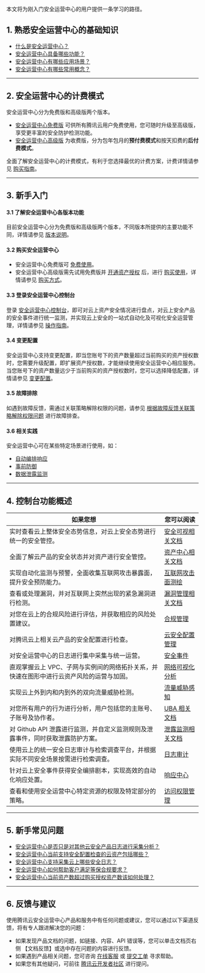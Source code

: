 
本文将为刚入门安全运营中心的用户提供一条学习的路径。

## 1. 熟悉安全运营中心的基础知识
- [什么是安全运营中心？](https://cloud.tencent.com/document/product/664/18611#.E4.BB.80.E4.B9.88.E6.98.AF.E5.AE.89.E5.85.A8.E8.BF.90.E8.90.A5.E4.B8.AD.E5.BF.83)
- [安全运营中心具备哪些功能？](https://cloud.tencent.com/document/product/664/18611#.E4.BA.A7.E5.93.81.E5.8A.9F.E8.83.BD)
- [安全运营中心有哪些应用场景？](https://cloud.tencent.com/document/product/664/34868)
- [安全运营中心有哪些常用概念？](https://cloud.tencent.com/document/product/664/14100)

---------------------------
## 2. 安全运营中心的计费模式
安全运营中心分为免费版和高级版两个版本。
- [安全运营中心免费版](https://console.cloud.tencent.com/ssav2) 可供所有腾讯云用户免费使用，您可随时升级至高级版，享受更丰富的安全防护检测功能。
- [安全运营中心高级版](https://buy.cloud.tencent.com/soc) 为收费版，分为包年包月的**预付费模式**和按天扣费的**后付费模式**。

全面了解安全运营中心的计费模式，有利于您选择最优的计费方案，计费详情请参见 [购买指南](https://cloud.tencent.com/document/product/664/41278)。

------------------------
## 3. 新手入门
#### 3.1 了解安全运营中心各版本功能
目前安全运营中心分为免费版和高级版两个版本，不同版本所提供的主要功能不同，详情请参见 [版本说明](https://cloud.tencent.com/document/product/664/41278#.E7.89.88.E6.9C.AC.E8.AF.B4.E6.98.8E)。

#### 3.2 购买安全运营中心
- 安全运营中心免费版可 [免费使用](https://console.cloud.tencent.com/ssav2/dashboard)。
- 安全运营中心高级版需先试用免费版并 [开通资产授权](https://console.cloud.tencent.com/ssav2/assets) 后，进行 [购买使用](https://buy.cloud.tencent.com/soc)，详情请参见 [购买方式](https://cloud.tencent.com/document/product/664/41641)。

#### 3.3 登录安全运营中心控制台
登录 [安全运营中心控制台](https://console.cloud.tencent.com/ssav2/dashboard)，即可对云上资产安全情况进行盘点，对云上安全产品的安全事件进行统一监测，并实现云上安全的一站式自动化及可视化安全运营管理，详情请参见 [操作指南](https://cloud.tencent.com/document/product/664/41470)。


#### 3.4 变更配置
安全运营中心支持变更配置，即当您账号下的资产数量超过当前购买的资产授权数时，您需要升级配置，即扩展资产授权数，才能继续使用安全运营中心相应服务。当您账号下的资产数量远少于当前购买的资产授权数时，您可以选择降低配置，详情请参见 [变更配置](https://cloud.tencent.com/document/product/664/41281)。

#### 3.5 故障排除
如遇到故障反馈，需通过关联策略解除权限的问题，请参见 [根据故障反馈关联策略解除权限问题](https://cloud.tencent.com/document/product/664/42906) 进行故障排查。

#### 3.6 相关实践
安全运营中心可在某些特定场景进行使用，如：
- [自动编排响应](https://cloud.tencent.com/document/product/664/51542)
- [事前防御](https://cloud.tencent.com/document/product/664/51554)
- [数据泄露监测](https://cloud.tencent.com/document/product/664/36202)

------------------

## 4. 控制台功能概述


| 如果您想 | 您可以阅读 | 
|---------|---------|
| 实时查看云上整体安全态势信息，对云上安全态势进行统一的安全管控。 | [安全可视相关文档](https://cloud.tencent.com/document/product/664/41470) | 
|全面了解云产品的安全状态并对资产进行安全管控。|[资产中心相关文档](https://cloud.tencent.com/document/product/664/41781)|
|实现自动化监测与预警，全面收集互联网攻击暴露面，提升安全预防能力。|[互联网攻击面测绘](https://cloud.tencent.com/document/product/664/41782)|
|查看或处理漏洞，并对互联网上突然出现的紧急漏洞进行检测。|[漏洞管理相关文档](https://cloud.tencent.com/document/product/664/44378)|
|对您在云上的合规风险进行评估，并获取相应的风险处置建议。| [合规管理](https://cloud.tencent.com/document/product/664/41785)|
|对腾讯云上相关云产品的安全配置进行检查。 |[云安全配置管理](https://cloud.tencent.com/document/product/664/41786)|
|对安全运营中心的日志进行集中采集与统一运营。|[安全事件](https://cloud.tencent.com/document/product/664/41787)|
|直观掌握云上 VPC、子网与实例间的网络拓扑关系，并快速在图形中进行云资产风险的运营与加固。|[网络可视化分析](https://cloud.tencent.com/document/product/664/45716)|
|实现云上外到内和内到外的双向流量威胁检测。|[流量威胁感知](https://cloud.tencent.com/document/product/664/41788)|
|对您所有用户的行为进行分析，用户包括您的主账号、子账号及协作者。| [UBA 相关文档](https://cloud.tencent.com/document/product/664/41790)|
|对 Github API 泄露进行监测，并自定义监测规则及泄露事件，同时获取泄露防护方案。| [泄露监测相关文档](https://cloud.tencent.com/document/product/664/45324)|
|使用云上的统一安全日志审计与检索调查平台，并根据实际不同安全场景按需进行检索调查。|[日志审计](https://cloud.tencent.com/document/product/664/41833)|
|针对云上安全事件获得安全编排剧本，实现高效的自动化响应处置。|[响应中心](https://cloud.tencent.com/document/product/664/41834)|
|查看和使用安全运营中心特定资源的权限及特定部分的策略。|[访问权限管理](https://cloud.tencent.com/document/product/664/49620)|

----------------

## 5. 新手常见问题
- [安全运营中心是否只是对其他云安全产品日志进行采集分析？](https://cloud.tencent.com/document/product/664/14099#.E5.AE.89.E5.85.A8.E8.BF.90.E8.90.A5.E4.B8.AD.E5.BF.83.E6.98.AF.E5.90.A6.E5.8F.AA.E6.98.AF.E5.AF.B9.E5.85.B6.E4.BB.96.E4.BA.91.E5.AE.89.E5.85.A8.E4.BA.A7.E5.93.81.E6.97.A5.E5.BF.97.E8.BF.9B.E8.A1.8C.E9.87.87.E9.9B.86.E5.88.86.E6.9E.90.EF.BC.9F)
- [安全运营中心当前支持安全配置检查的云资产包括哪些？](https://cloud.tencent.com/document/product/664/14099#.E5.AE.89.E5.85.A8.E8.BF.90.E8.90.A5.E4.B8.AD.E5.BF.83.E5.BD.93.E5.89.8D.E6.94.AF.E6.8C.81.E5.AE.89.E5.85.A8.E9.85.8D.E7.BD.AE.E6.A3.80.E6.9F.A5.E7.9A.84.E4.BA.91.E8.B5.84.E4.BA.A7.E5.8C.85.E6.8B.AC.E5.93.AA.E4.BA.9B.EF.BC.9F)
- [安全运营中心支持采集云上哪些安全日志？](https://cloud.tencent.com/document/product/664/14099#.E5.AE.89.E5.85.A8.E8.BF.90.E8.90.A5.E4.B8.AD.E5.BF.83.E6.94.AF.E6.8C.81.E9.87.87.E9.9B.86.E4.BA.91.E4.B8.8A.E5.93.AA.E4.BA.9B.E5.AE.89.E5.85.A8.E6.97.A5.E5.BF.97.EF.BC.9F)
- [安全运营中心如何帮助客户满足等保合规要求？](https://cloud.tencent.com/document/product/664/14099#.E5.AE.89.E5.85.A8.E8.BF.90.E8.90.A5.E4.B8.AD.E5.BF.83.E5.A6.82.E4.BD.95.E5.B8.AE.E5.8A.A9.E5.AE.A2.E6.88.B7.E6.BB.A1.E8.B6.B3.E7.AD.89.E4.BF.9D.E5.90.88.E8.A7.84.E8.A6.81.E6.B1.82.EF.BC.9F)
- [安全运营中心当前资产数超过购买授权资产数该如何处理？](https://cloud.tencent.com/document/product/664/14099#.E5.AE.89.E5.85.A8.E8.BF.90.E8.90.A5.E4.B8.AD.E5.BF.83.E5.BD.93.E5.89.8D.E8.B5.84.E4.BA.A7.E6.95.B0.E8.B6.85.E8.BF.87.E8.B4.AD.E4.B9.B0.E6.8E.88.E6.9D.83.E8.B5.84.E4.BA.A7.E6.95.B0.E8.AF.A5.E5.A6.82.E4.BD.95.E5.A4.84.E7.90.86.EF.BC.9F)

------------------

## 6. 反馈与建议
使用腾讯云安全运营中心产品和服务中有任何问题或建议，您可以通过以下渠道反馈，将有专人跟进解决您的问题：
- 如果发现产品文档的问题，如链接、内容、API 错误等，您可以单击文档页右侧 【文档反馈】或选中存在问题的内容进行反馈。
- 如果遇到产品相关问题，您可咨询 [在线客服](https://cloud.tencent.com/act/event/Online_service?from=connect-entry) 或 [提交工单](https://console.cloud.tencent.com/workorder/category?level1_id=517&level2_id=727&source=0&data_title=%E5%85%B6%E4%BB%96%E8%85%BE%E8%AE%AF%E4%BA%91%E4%BA%A7%E5%93%81&level3_id=728&radio_title=%E5%8A%9F%E8%83%BD%E5%92%A8%E8%AF%A2&queue=3026&scene_code=17783&step=2) 寻求帮助。
- 如果您有其他疑问，可前往 [腾讯云开发者社区](https://cloud.tencent.com/developer/tag/10917) 进行提问。
